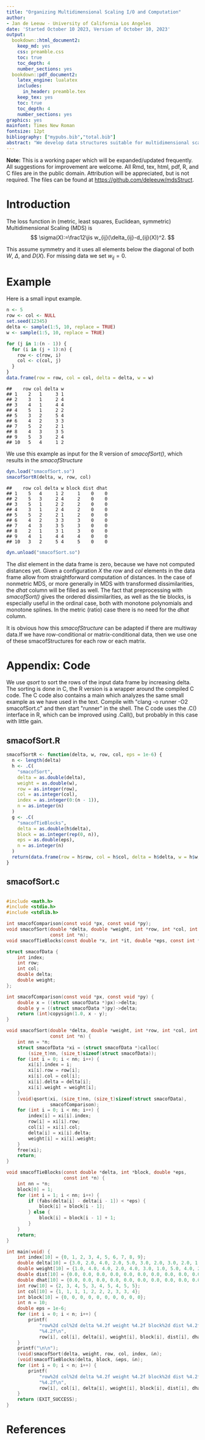```yaml
---
title: "Organizing Multidimensional Scaling I/O and Computation"
author: 
- Jan de Leeuw - University of California Los Angeles
date: 'Started October 10 2023, Version of October 10, 2023'
output:
  bookdown::html_document2:
    keep_md: yes
    css: preamble.css
    toc: true
    toc_depth: 4
    number_sections: yes
  bookdown::pdf_document2:
    latex_engine: lualatex
    includes:
      in_header: preamble.tex
    keep_tex: yes
    toc: true
    toc_depth: 4
    number_sections: yes
graphics: yes
mainfont: Times New Roman
fontsize: 12pt
bibliography: ["mypubs.bib","total.bib"]
abstract: "We develop data structures suitable for multidimensional scaling in the smacof framework. Code in both R and C is included."
---
```






**Note:** This is a working paper which will be expanded/updated frequently. All suggestions for improvement are welcome. All Rmd, tex, html, pdf, R, and C files are in the public domain. Attribution
will be appreciated, but is not required. The files can be found at
https://github.com/deleeuw/mdsStruct. 

# Introduction

The loss function in (metric, least squares, Euclidean, symmetric) Multidimensional Scaling (MDS)
is
$$
\sigma(X):=\frac12\jis w_{ij}(\delta_{ij}-d_{ij}(X))^2.
$$

This assume symmetry and it uses all elements below the diagonal of both $W$, $\Delta$, and $D(X)$.
For missing data we set $w_{ij}=0$. 


# Example

Here is a small input example.


```r
n <- 5
row <- col <- NULL
set.seed(12345)
delta <- sample(1:5, 10, replace = TRUE)
w <- sample(1:5, 10, replace = TRUE)

for (j in 1:(n - 1)) {
  for (i in (j + 1):n) {
    row <- c(row, i)
    col <- c(col, j)
  }
}
data.frame(row = row, col = col, delta = delta, w = w)
```

```
##    row col delta w
## 1    2   1     3 1
## 2    3   1     2 4
## 3    4   1     4 4
## 4    5   1     2 2
## 5    3   2     5 4
## 6    4   2     3 3
## 7    5   2     2 1
## 8    4   3     3 5
## 9    5   3     2 4
## 10   5   4     1 2
```
We use this example as input for the R version of *smacofSort()*, which results in the
*smacofStructure*


```r
dyn.load("smacofSort.so")
smacofSortR(delta, w, row, col)
```

```
##    row col delta w block dist dhat
## 1    5   4     1 2     1    0    0
## 2    5   3     2 4     2    0    0
## 3    5   1     2 2     2    0    0
## 4    3   1     2 4     2    0    0
## 5    5   2     2 1     2    0    0
## 6    4   2     3 3     3    0    0
## 7    4   3     3 5     3    0    0
## 8    2   1     3 1     3    0    0
## 9    4   1     4 4     4    0    0
## 10   3   2     5 4     5    0    0
```

```r
dyn.unload("smacofSort.so")
```

The *dist* element in the data frame is zero, because we have not computed distances yet.
Given a configuration $X$ the *row* and *col* elements in the data frame allow from
straightforward computation of distances. In the case of nonmetric MDS, or more generally
in MDS with transformed dissimilarities, the *dhat* column will be filled as well.
The fact that preprocessing with *smacofSort()* gives the ordered dissimilarities, as
well as the tie blocks, is especially useful in the ordinal case, both with monotone
polynomials and monotone splines. In the metric (ratio) case there is no need for the
*dhat* column.

It is obvious how this *smacofStructure* can be adapted if there are multiway data.If we have row-conditional or matrix-conditional data, then we use one of these smacofStructures for each
row or each matrix.

# Appendix: Code

We use *qsort* to sort the rows of the input data frame by increasing delta. The sorting
is done in C, the R version is a wrapper around the compiled C code. The C code also
contains a main which analyzes the same small example as we have used in the text.
Compile with "clang -o runner -O2 smacofSort.c" and then start "runner" in the shell.
The C code uses the .C() interface in R, which can be improved using .Call(), 
but probably in this case with little gain.

## smacofSort.R


```r
smacofSortR <- function(delta, w, row, col, eps = 1e-6) {
  n <- length(delta)
  h <- .C(
    "smacofSort",
    delta = as.double(delta),
    weight = as.double(w),
    row = as.integer(row),
    col = as.integer(col),
    index = as.integer(0:(n - 1)),
    n = as.integer(n)
  )
  g <- .C(
    "smacofTieBlocks",
    delta = as.double(h$delta),
    block = as.integer(rep(0, n)),
    eps = as.double(eps),
    n = as.integer(n)
  )
  return(data.frame(row = h$row, col = h$col, delta = h$delta, w = h$w, block = g$block, dist = 0, dhat = 0))
}
```

## smacofSort.c


```c

#include <math.h>
#include <stdio.h>
#include <stdlib.h>

int smacofComparison(const void *px, const void *py);
void smacofSort(double *delta, double *weight, int *row, int *col, int *index,
                const int *n);
void smacofTieBlocks(const double *x, int *it, double *eps, const int *n);

struct smacofData {
    int index;
    int row;
    int col;
    double delta;
    double weight;
};

int smacofComparison(const void *px, const void *py) {
    double x = ((struct smacofData *)px)->delta;
    double y = ((struct smacofData *)py)->delta;
    return (int)copysign(1.0, x - y);
}

void smacofSort(double *delta, double *weight, int *row, int *col, int *index,
                const int *n) {
    int nn = *n;
    struct smacofData *xi = (struct smacofData *)calloc(
        (size_t)nn, (size_t)sizeof(struct smacofData));
    for (int i = 0; i < nn; i++) {
        xi[i].index = i;
        xi[i].row = row[i];
        xi[i].col = col[i];
        xi[i].delta = delta[i];
        xi[i].weight = weight[i];
    }
    (void)qsort(xi, (size_t)nn, (size_t)sizeof(struct smacofData),
                smacofComparison);
    for (int i = 0; i < nn; i++) {
        index[i] = xi[i].index;
        row[i] = xi[i].row;
        col[i] = xi[i].col;
        delta[i] = xi[i].delta;
        weight[i] = xi[i].weight;
    }
    free(xi);
    return;
}

void smacofTieBlocks(const double *delta, int *block, double *eps,
                     const int *n) {
    int nn = *n;
    block[0] = 1;
    for (int i = 1; i < nn; i++) {
        if (fabs(delta[i] - delta[i - 1]) < *eps) {
            block[i] = block[i - 1];
        } else {
            block[i] = block[i - 1] + 1;
        }
    }
    return;
}

int main(void) {
    int index[10] = {0, 1, 2, 3, 4, 5, 6, 7, 8, 9};
    double delta[10] = {3.0, 2.0, 4.0, 2.0, 5.0, 3.0, 2.0, 3.0, 2.0, 1.0};
    double weight[10] = {1.0, 4.0, 4.0, 2.0, 4.0, 3.0, 1.0, 5.0, 4.0, 2.0};
    double dist[10] = {0.0, 0.0, 0.0, 0.0, 0.0, 0.0, 0.0, 0.0, 0.0, 0.0};
    double dhat[10] = {0.0, 0.0, 0.0, 0.0, 0.0, 0.0, 0.0, 0.0, 0.0, 0.0};
    int row[10] = {2, 3, 4, 5, 3, 4, 5, 4, 5, 5};
    int col[10] = {1, 1, 1, 1, 2, 2, 2, 3, 3, 4};
    int block[10] = {0, 0, 0, 0, 0, 0, 0, 0, 0, 0};
    int n = 10;
    double eps = 1e-6;
    for (int i = 0; i < n; i++) {
        printf(
            "row%2d col%2d delta %4.2f weight %4.2f block%2d dist %4.2f dhat "
            "%4.2f\n",
            row[i], col[i], delta[i], weight[i], block[i], dist[i], dhat[i]);
    }
    printf("\n\n");
    (void)smacofSort(delta, weight, row, col, index, &n);
    (void)smacofTieBlocks(delta, block, &eps, &n);
    for (int i = 0; i < n; i++) {
        printf(
            "row%2d col%2d delta %4.2f weight %4.2f block%2d dist %4.2f dhat "
            "%4.2f\n",
            row[i], col[i], delta[i], weight[i], block[i], dist[i], dhat[i]);
    }
    return (EXIT_SUCCESS);
}
```

# References
